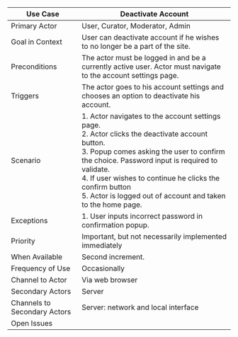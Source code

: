 | Use Case                      | Deactivate Account                   |
|-------------------------------|---------------------------------|
| Primary Actor                 | User, Curator, Moderator, Admin |
| Goal in Context               | User can deactivate account if he wishes to no longer be a part of the site. |
| Preconditions                 | The actor must be logged in and be a currently active user. Actor must navigate to the account settings page.|
| Triggers                      | The actor goes to his account settings and chooses an option to deactivate his account.|
| Scenario                      | 1. Actor navigates to the account settings page. <br>2. Actor clicks the deactivate account button. <br> 3. Popup comes asking the user to confirm the choice. Password input is required to validate. <br> 4. If user wishes to continue he clicks the confirm button <br> 5. Actor is logged out of account and taken to the home page.|
| Exceptions                    | 1. User inputs incorrect password in confirmation popup.|
| Priority                      | Important, but not necessarily implemented immediately |
| When Available                | Second increment. |
| Frequency of Use              | Occasionally |
| Channel to Actor              | Via web browser |
| Secondary Actors              | Server |
| Channels to Secondary  Actors | Server: network and local interface<br> |
| Open Issues                   | |
